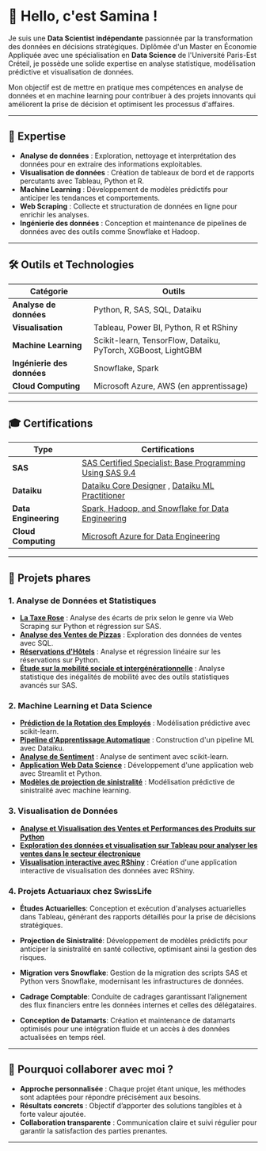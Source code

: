 # 👋 Hello, c'est Samina !

Je suis une **Data Scientist indépendante** passionnée par la transformation des données en décisions stratégiques. Diplômée d'un Master en Économie Appliquée avec une spécialisation en **Data Science** de l'Université Paris-Est Créteil, je possède une solide expertise en analyse statistique, modélisation prédictive et visualisation de données.

Mon objectif est de mettre en pratique mes compétences en analyse de données et en machine learning pour contribuer à des projets innovants qui améliorent la prise de décision et optimisent les processus d'affaires.

---

## 🚀 Expertise

- **Analyse de données** : Exploration, nettoyage et interprétation des données pour en extraire des informations exploitables.
- **Visualisation de données** : Création de tableaux de bord et de rapports percutants avec Tableau, Python et R.
- **Machine Learning** : Développement de modèles prédictifs pour anticiper les tendances et comportements.
- **Web Scraping** : Collecte et structuration de données en ligne pour enrichir les analyses.
- **Ingénierie des données** : Conception et maintenance de pipelines de données avec des outils comme Snowflake et Hadoop.

---

## 🛠️ Outils et Technologies

| **Catégorie**                     | **Outils**                                      |
|-----------------------------------|------------------------------------------------|
| **Analyse de données**            | Python, R, SAS, SQL, Dataiku                   |
| **Visualisation**                 | Tableau, Power BI, Python, R et RShiny         |
| **Machine Learning**              | Scikit-learn, TensorFlow, Dataiku, PyTorch, XGBoost, LightGBM |
| **Ingénierie des données**        | Snowflake, Spark                       |
| **Cloud Computing**               | Microsoft Azure, AWS (en apprentissage)        |

---

## 🎓 Certifications
| **Type**                          | **Certifications**                               |
|-----------------------------------|--------------------------------------------------|
| **SAS**     | <a href="https://www.credly.com/badges/92c645a4-e1d9-433a-9d8f-fa62da2ad8d7/public_url">SAS Certified Specialist: Base Programming Using SAS 9.4</a> |
| **Dataiku** | <a href="https://verify.skilljar.com/c/ke3k8wdhs2zv">Dataiku Core Designer</a> , <a href="https://verify.skilljar.com/c/hvaro689ydxx">Dataiku ML Practitioner</a>|
| **Data Engineering** | <a href="https://coursera.org/share/d63ad53e06902b2620d1a9ac82b6e10f">Spark, Hadoop, and Snowflake for Data Engineering</a> |
| **Cloud Computing**  | <a href="https://coursera.org/share/c8256d4e4f7b3ec9f13f76d935dcec23"> Microsoft Azure for Data Engineering</a>              |

---

## 📂 Projets phares

### 1. Analyse de Données et Statistiques
- **[La Taxe Rose](#)** : Analyse des écarts de prix selon le genre via Web Scraping sur Python et régression sur SAS.
- **[Analyse des Ventes de Pizzas](#)** : Exploration des données de ventes avec SQL.
- **[Réservations d'Hôtels](#)** : Analyse et régression linéaire sur les réservations sur Python.
- **[Étude sur la mobilité sociale et intergénérationnelle](https://https://github.com/SaminaV/regression_mobilite_intergenerationelle)** : Analyse statistique des inégalités de mobilité avec des outils statistiques avancés sur SAS.

### 2. Machine Learning et Data Science
- **[Prédiction de la Rotation des Employés](#)** : Modélisation prédictive avec scikit-learn.
- **[Pipeline d'Apprentissage Automatique](#)** : Construction d'un pipeline ML avec Dataiku.
- **[Analyse de Sentiment](#)** : Analyse de sentiment avec scikit-learn.
- **[Application Web Data Science](#)** : Développement d'une application web avec Streamlit et Python.
- **[Modèles de projection de sinistralité](#)** : Modélisation prédictive de sinistralité avec machine learning.

### 3. Visualisation de Données
- **[Analyse et Visualisation des Ventes et Performances des Produits sur Python](https://https://github.com/SaminaV/python_Visualisation)** 
- **[Exploration des données et visualisation sur Tableau pour analyser les ventes dans le secteur électronique](https://github.com/SaminaV/Tableau_sales_analysis)**
- **[Visualisation interactive avec RShiny](#)** : Création d'une application interactive de visualisation des données avec RShiny.



### 4. Projets Actuariaux chez SwissLife
- **Études Actuarielles**: Conception et exécution d'analyses actuarielles dans Tableau, générant des rapports détaillés pour la prise de décisions stratégiques.
  
- **Projection de Sinistralité**: Développement de modèles prédictifs pour anticiper la sinistralité en santé collective, optimisant ainsi la gestion des risques.

- **Migration vers Snowflake**: Gestion de la migration des scripts SAS et Python vers Snowflake, modernisant les infrastructures de données.

- **Cadrage Comptable**: Conduite de cadrages garantissant l’alignement des flux financiers entre les données internes et celles des délégataires.

- **Conception de Datamarts**: Création et maintenance de datamarts optimisés pour une intégration fluide et un accès à des données actualisées en temps réel.

---

## 🌟 Pourquoi collaborer avec moi ?

- **Approche personnalisée** : Chaque projet étant unique, les méthodes sont adaptées pour répondre précisément aux besoins.
- **Résultats concrets** : Objectif d’apporter des solutions tangibles et à forte valeur ajoutée.
- **Collaboration transparente** : Communication claire et suivi régulier pour garantir la satisfaction des parties prenantes.

---



